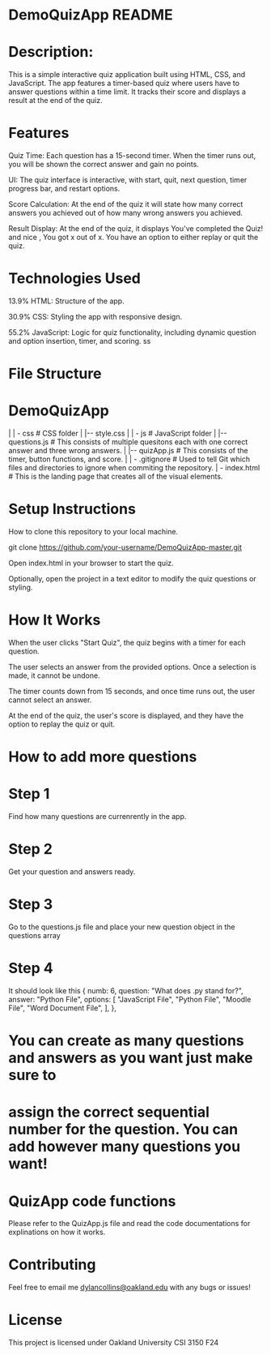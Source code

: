 # DemoQuizApp README

# Description: 

This is a simple interactive quiz application built using HTML, CSS, and JavaScript. The app features a timer-based quiz where users have to answer questions within a time limit. It tracks their score and displays a result at the end of the quiz.

# Features

Quiz Time: Each question has a 15-second timer. When the timer runs out, you will be shown the correct answer and gain no points.

UI: The quiz interface is interactive, with start, quit, next question, timer progress bar, and restart options.

Score Calculation: At the end of the quiz it will state how many correct answers you achieved out of how many wrong answers you achieved.

Result Display: At the end of the quiz, it displays You've completed the Quiz! and nice , You got x out of x. You have an option to either replay or quit the quiz.

# Technologies Used

13.9% HTML: Structure of the app.

30.9% CSS: Styling the app with responsive design.

55.2% JavaScript: Logic for quiz functionality, including dynamic question and option insertion, timer, and scoring.
ss
# File Structure

# DemoQuizApp
   |
   | - css                # CSS folder
   |   |-- style.css
   |
   | - js                 # JavaScript folder
   |   |-- questions.js   # This consists of multiple quesitons each with one correct answer and three wrong answers.
   |   |-- quizApp.js     # This consists of the timer, button functions, and score.
   | 
   | - .gitignore         # Used to tell Git which files and directories to ignore when commiting the repository.
   | - index.html         # This is the landing page that creates all of the visual elements.

# Setup Instructions

How to clone this repository to your local machine.

git clone https://github.com/your-username/DemoQuizApp-master.git

Open index.html in your browser to start the quiz.

Optionally, open the project in a text editor to modify the quiz questions or styling.

# How It Works

When the user clicks "Start Quiz", the quiz begins with a timer for each question.

The user selects an answer from the provided options. Once a selection is made, it cannot be undone.

The timer counts down from 15 seconds, and once time runs out, the user cannot select an answer.

At the end of the quiz, the user's score is displayed, and they have the option to replay the quiz or quit.


# How to add more questions

# Step 1
Find how many questions are currenrently in the app.
# Step 2 
Get your question and answers ready.
# Step 3
Go to the questions.js file and place your new question object in the questions array
# Step 4
It should look like this 
{
    numb: 6,
    question: "What does .py stand for?",
    answer: "Python File",
    options: [
      "JavaScript File",
      "Python File",
      "Moodle File",
      "Word Document File",
    ],
  },

# You can create as many questions and answers as you want just make sure to 
# assign the correct sequential number for the question. You can add however many questions you want!


# QuizApp code functions
Please refer to the QuizApp.js file and read the code documentations for explinations on how it works.

# Contributing

Feel free to email me dylancollins@oakland.edu with any bugs or issues!

# License

This project is licensed under Oakland University CSI 3150 F24

